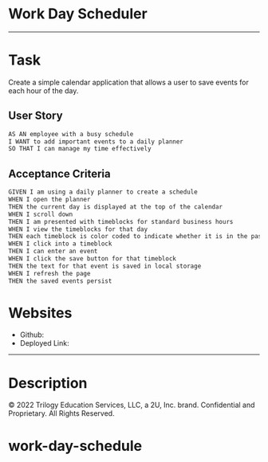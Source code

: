 # Work Day Scheduler

---

# Task

Create a simple calendar application that allows a user to save events for each hour of the day.

## User Story

```md
AS AN employee with a busy schedule
I WANT to add important events to a daily planner
SO THAT I can manage my time effectively
```

## Acceptance Criteria

```md
GIVEN I am using a daily planner to create a schedule
WHEN I open the planner
THEN the current day is displayed at the top of the calendar
WHEN I scroll down
THEN I am presented with timeblocks for standard business hours
WHEN I view the timeblocks for that day
THEN each timeblock is color coded to indicate whether it is in the past, present, or future
WHEN I click into a timeblock
THEN I can enter an event
WHEN I click the save button for that timeblock
THEN the text for that event is saved in local storage
WHEN I refresh the page
THEN the saved events persist
```

# Websites

- Github:
- Deployed Link:

---

# Description

© 2022 Trilogy Education Services, LLC, a 2U, Inc. brand. Confidential and Proprietary. All Rights Reserved.

# work-day-schedule
